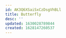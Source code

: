 ```yaml
---
id: AK3Q6XSaiSxCzDsgVhBLl
title: Butterfly
desc: ''
updated: 1630028789844
created: 1628147260537
---
```

